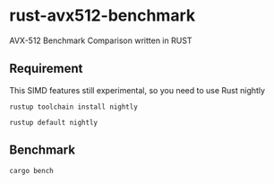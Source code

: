 # rust-avx512-benchmark
AVX-512 Benchmark Comparison written in RUST


## Requirement
This SIMD features still experimental, so you need to use Rust nightly

``` 
rustup toolchain install nightly 

rustup default nightly

```


## Benchmark

` cargo bench `
